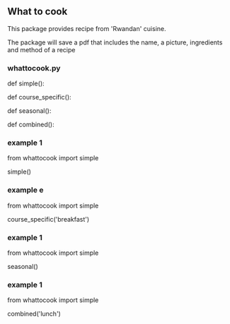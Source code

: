 ## What to cook
This package provides recipe from 'Rwandan' cuisine.

The package will save a pdf that includes the name, a picture, ingredients and method of a recipe



### whattocook.py
def simple():

def course_specific():

def seasonal():

def combined():


### example 1
from whattocook import simple

simple()


### example e
from whattocook import simple

course_specific('breakfast')


### example 1
from whattocook import simple

seasonal()


### example 1
from whattocook import simple

combined('lunch')